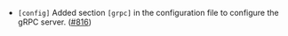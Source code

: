 - `[config]` Added section `[grpc]` in the configuration file
  to configure the gRPC server.
  ([\#816](https://github.com/cometbft/cometbft/issues/816))
